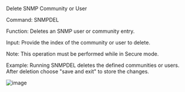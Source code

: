 Delete SNMP Community or User

Command: SNMPDEL

Function: Deletes an SNMP user or community entry.

Input: Provide the index of the community or user to delete.

Note: This operation must be performed while in Secure mode.

Example: Running SNMPDEL deletes the defined communities or users. After deletion choose "save and exit" to store the changes.

![image](https://user-images.githubusercontent.com/77227227/196418239-489439e1-7451-4121-b5f8-92a20e652e53.png)
